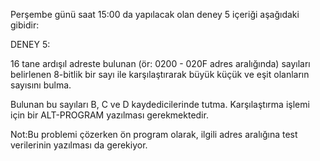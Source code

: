 Perşembe günü saat 15:00 da yapılacak olan deney 5 içeriği aşağıdaki gibidir:


DENEY 5:

16 tane ardışıl adreste bulunan (ör: 0200 - 020F adres aralığında)
sayıları belirlenen 8-bitlik bir sayı ile karşılaştırarak büyük küçük
ve eşit olanların sayısını bulma.

Bulunan bu sayıları B, C  ve D kaydedicilerinde tutma. Karşılaştırma
işlemi için bir ALT-PROGRAM yazılması gerekmektedir.

Not:Bu problemi çözerken ön program olarak, ilgili adres aralığına test
verilerinin yazılması da gerekiyor. 
